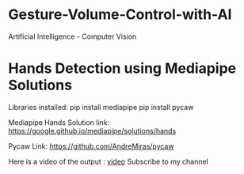 # Gesture-Volume-Control-with-AI
Artificial Intelligence - Computer Vision

# Hands Detection using Mediapipe Solutions

Libraries installed:
pip install mediapipe
pip install pycaw

Mediapipe Hands Solution link: https://google.github.io/mediapipe/solutions/hands

Pycaw Link: https://github.com/AndreMiras/pycaw

Here is a video of the output : [video](https://www.youtube.com/watch?v=rsYN2pb2NLk) Subscribe to my channel
